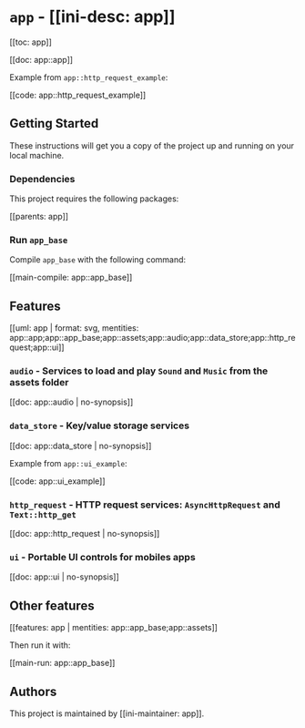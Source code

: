 # `app` - [[ini-desc: app]]

[[toc: app]]

[[doc: app::app]]

Example from `app::http_request_example`:

[[code: app::http_request_example]]

## Getting Started

These instructions will get you a copy of the project up and running on your local machine.

### Dependencies

This project requires the following packages:

[[parents: app]]

### Run `app_base`

Compile `app_base` with the following command:

[[main-compile: app::app_base]]

## Features

[[uml: app | format: svg, mentities: app::app;app::app_base;app::assets;app::audio;app::data_store;app::http_request;app::ui]]

### `audio` - Services to load and play `Sound` and `Music` from the assets folder

[[doc: app::audio | no-synopsis]]

### `data_store` - Key/value storage services

[[doc: app::data_store | no-synopsis]]

Example from `app::ui_example`:

[[code: app::ui_example]]

### `http_request` - HTTP request services: `AsyncHttpRequest` and `Text::http_get`

[[doc: app::http_request | no-synopsis]]

### `ui` - Portable UI controls for mobiles apps

[[doc: app::ui | no-synopsis]]

## Other features

[[features: app | mentities: app::app_base;app::assets]]

Then run it with:

[[main-run: app::app_base]]

## Authors

This project is maintained by [[ini-maintainer: app]].
